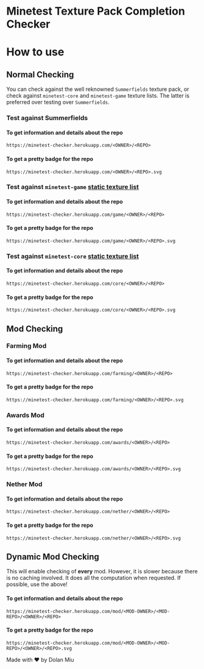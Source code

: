 # Minetest Texture Pack Completion Checker

# How to use

## Normal Checking
You can check against the well reknowned `Summerfields` texture pack, or check against `minetest-core` and `minetest-game` texture lists. The latter is preferred over testing over `Summerfields`.

### Test against Summerfields

#### To get information and details about the repo

```url
https://minetest-checker.herokuapp.com/<OWNER>/<REPO>
```

#### To get a pretty badge for the repo

```url
https://minetest-checker.herokuapp.com/<OWNER>/<REPO>.svg
```

### Test against `minetest-game` [static texture list](src/api/game/core-files.ts)

#### To get information and details about the repo

```url
https://minetest-checker.herokuapp.com/game/<OWNER>/<REPO>
```

#### To get a pretty badge for the repo

```url
https://minetest-checker.herokuapp.com/game/<OWNER>/<REPO>.svg
```

### Test against `minetest-core` [static texture list](src/api/core/core-files.ts)

#### To get information and details about the repo

```url
https://minetest-checker.herokuapp.com/core/<OWNER>/<REPO>
```

#### To get a pretty badge for the repo

```url
https://minetest-checker.herokuapp.com/core/<OWNER>/<REPO>.svg
```

## Mod Checking

### Farming Mod

#### To get information and details about the repo

```url
https://minetest-checker.herokuapp.com/farming/<OWNER>/<REPO>
```

#### To get a pretty badge for the repo

```url
https://minetest-checker.herokuapp.com/farming/<OWNER>/<REPO>.svg
```

### Awards Mod

#### To get information and details about the repo

```url
https://minetest-checker.herokuapp.com/awards/<OWNER>/<REPO>
```

#### To get a pretty badge for the repo

```url
https://minetest-checker.herokuapp.com/awards/<OWNER>/<REPO>.svg
```

### Nether Mod

#### To get information and details about the repo

```url
https://minetest-checker.herokuapp.com/nether/<OWNER>/<REPO>
```

#### To get a pretty badge for the repo

```url
https://minetest-checker.herokuapp.com/nether/<OWNER>/<REPO>.svg
```

## Dynamic Mod Checking

This will enable checking of **every** mod. However, it is slower because there is no caching involved. It does all the computation when requested. If possible, use the above!

#### To get information and details about the repo

```url
https://minetest-checker.herokuapp.com/mod/<MOD-OWNER>/<MOD-REPO>/<OWNER>/<REPO>
```

#### To get a pretty badge for the repo

```url
https://minetest-checker.herokuapp.com/mod/<MOD-OWNER>/<MOD-REPO>/<OWNER>/<REPO>.svg
```

Made with ❤️ by Dolan Miu